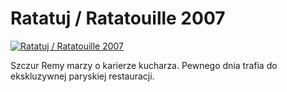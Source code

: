 Ratatuj / Ratatouille 2007 
=============
[![Ratatuj / Ratatouille 2007 ](http://vidos.pl/images/player.gif)](http://vidos.pl/ratatuj-ratatouille-2007)

 Szczur Remy marzy o karierze kucharza. Pewnego dnia trafia do ekskluzywnej paryskiej restauracji.
